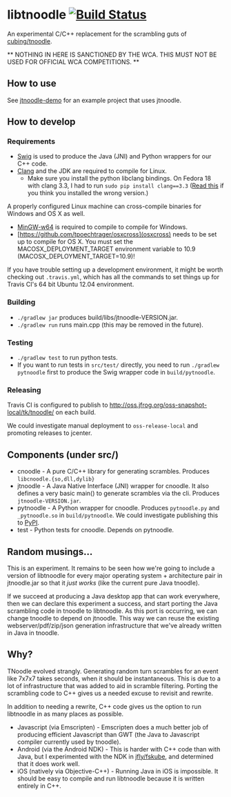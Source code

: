 libtnoodle [![Build Status](https://travis-ci.org/jfly/libtnoodle.svg?branch=master)](https://travis-ci.org/jfly/libtnoodle)
==========

An experimental C/C++ replacement for the scrambling guts of
[cubing/tnoodle](https://github.com/cubing/tnoodle).

** NOTHING IN HERE IS SANCTIONED BY THE WCA. THIS MUST NOT
BE USED FOR OFFICIAL WCA COMPETITIONS. **

## How to use

See [jtnoodle-demo](https://github.com/jfly/jtnoodle-demo) for an example
project that uses jtnoodle.

## How to develop

### Requirements

- [Swig](http://www.swig.org/) is used to produce the Java (JNI) and Python
  wrappers for our C++ code.
- [Clang](http://clang.llvm.org/) and the JDK are required to compile for Linux.
    - Make sure you install the python libclang bindings. On Fedora 18 with
clang 3.3, I had to run `sudo pip install clang==3.3` ([Read
this](http://stackoverflow.com/questions/9510474/removing-pips-cache) if you
think you installed the wrong version.)

A properly configured Linux machine can cross-compile binaries for Windows and
OS X as well.

- [MinGW-w64](http://mingw-w64.sourceforge.net/) is required to compile to
  compile for Windows.
- [https://github.com/tpoechtrager/osxcross](osxcross) needs to be set up to
  compile for OS X. You must set the MACOSX_DEPLOYMENT_TARGET environment
  variable to 10.9 (MACOSX_DEPLOYMENT_TARGET=10.9)!

If you have trouble setting up a development environment, it might be worth
checking out `.travis.yml`, which has all the commands to set things up for
Travis CI's 64 bit Ubuntu 12.04 environment.

### Building

- `./gradlew jar` produces build/libs/jtnoodle-VERSION.jar.
- `./gradlew run` runs main.cpp (this may be removed in the future).

### Testing

- `./gradlew test` to run python tests.
- If you want to run tests in `src/test/` directly, you need to run `./gradlew
  pytnoodle` first to produce the Swig wrapper code in `build/pytnoodle`.

### Releasing

Travis CI is configured to publish to
http://oss.jfrog.org/oss-snapshot-local/tk/tnoodle/ on each build.

We could investigate manual deployment to `oss-release-local` and promoting
releases to jcenter.

## Components (under src/)

- cnoodle - A pure C/C++ library for generating scrambles. Produces
  `libcnoodle.{so,dll,dylib}`
- jtnoodle - A Java Native Interface (JNI) wrapper for cnoodle. It also
  defines a very basic main() to generate scrambles via the cli. Produces
  `jtnoodle-VERSION.jar`.
- pytnoodle - A Python wrapper for cnoodle. Produces `pytnoodle.py` and
  `_pytnoodle.so` in `build/pytnoodle`. We could investigate publishing this to
  [PyPI](https://pypi.python.org/pypi).
- test - Python tests for cnoodle. Depends on pytnoodle.

## Random musings...

This is an experiment. It remains to be seen how we're going to include a
version of libtnoodle for every major operating system + architecture pair in
jtnoodle.jar so that it *just works* (like the current pure Java tnoodle).

If we succeed at producing a Java desktop app that can work everywhere, then
we can declare this experiment a success, and start porting the Java scrambling code
in tnoodle to libtnoodle. As this port is occurring, we can change tnoodle to depend
on jtnoodle. This way we can reuse the existing webserver/pdf/zip/json generation
infrastructure that we've already written in Java in tnoodle.

## Why?

TNoodle evolved strangly. Generating random turn scrambles for an event like
7x7x7 takes seconds, when it should be instantaneous. This is due to a lot of
infrastructure that was added to aid in scramble filtering. Porting the
scrambling code to C++ gives us a needed excuse to revisit and rewrite.

In addition to needing a rewrite, C++ code gives us the option to run libtnoodle in
as many places as possible.

- Javascript (via Emscripten) - Emscripten does a much better job of producing
efficient Javascript than GWT (the Java to Javascript compiler currently used
by tnoodle).
- Android (via the Android NDK) - This is harder with C++ code than with Java,
but I experimented with the NDK in
[jfly/fskube](https://github.com/jfly/fskube), and determined that it does work well.
- iOS (natively via Objective-C++) - Running Java in iOS is impossible. It
should be easy to compile and run libtnoodle because it is written entirely in
C++.
